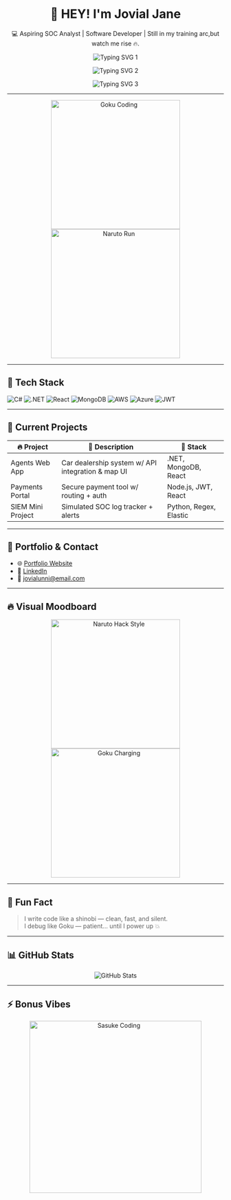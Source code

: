 <h1 align="center">👋 HEY! I'm Jovial Jane</h1>
<p align="center">
  💻 Aspiring SOC Analyst | Software Developer | Still in my training arc,but watch me rise 🔥.  
</p>

<p align="center">
  <img src="https://readme-typing-svg.herokuapp.com?font=Fira+Code&weight=500&size=22&duration=3000&pause=1000&color=F7931E&center=true&width=600&lines=Coding+like+a+Shinobi+⚔️" alt="Typing SVG 1" />
</p>
<p align="center">
  <img src="https://readme-typing-svg.herokuapp.com?font=Fira+Code&weight=500&size=22&duration=3000&pause=1000&color=F7931E&center=true&width=600&lines=Securing+systems+like+a+Super+Saiyan+🔒" alt="Typing SVG 2" />
</p>
<p align="center">
  <img src="https://readme-typing-svg.herokuapp.com?font=Fira+Code&weight=500&size=22&duration=3000&pause=1000&color=F7931E&center=true&width=600&lines=Deploying+with+.NET+%2B+Cloud+☁️🔥" alt="Typing SVG 3" />
</p>


---

<p align="center">
  <img src="https://media.giphy.com/media/l3vR85PnGsBwu1PFK/giphy.gif" width="300" alt="Goku Coding"/>
  <img src="https://media.giphy.com/media/11JTxkrmq4bGE0/giphy.gif" width="300" alt="Naruto Run"/>
</p>

---

## 🚀 Tech Stack

![C#](https://img.shields.io/badge/C%23-239120?style=for-the-badge&logo=c-sharp&logoColor=white)
![.NET](https://img.shields.io/badge/.NET-512BD4?style=for-the-badge&logo=dotnet&logoColor=white)
![React](https://img.shields.io/badge/React-20232A?style=for-the-badge&logo=react&logoColor=61DAFB)
![MongoDB](https://img.shields.io/badge/MongoDB-4EA94B?style=for-the-badge&logo=mongodb&logoColor=white)
![AWS](https://img.shields.io/badge/AWS-FF9900?style=for-the-badge&logo=amazonaws&logoColor=white)
![Azure](https://img.shields.io/badge/Azure-0078D4?style=for-the-badge&logo=azure-devops&logoColor=white)
![JWT](https://img.shields.io/badge/JWT-000000?style=for-the-badge&logo=jsonwebtokens&logoColor=white)

---

## 🧠 Current Projects

| 🔥 Project | 💬 Description | 🧰 Stack |
|-----------|----------------|---------|
| Agents Web App | Car dealership system w/ API integration & map UI | .NET, MongoDB, React |
| Payments Portal | Secure payment tool w/ routing + auth | Node.js, JWT, React |
| SIEM Mini Project | Simulated SOC log tracker + alerts | Python, Regex, Elastic |

---

## 💼 Portfolio & Contact

- 🌐 [Portfolio Website](https://jovialjaneportfolio.netlify.app/)
- 💼 [LinkedIn](https://www.linkedin.com/in/jovial-jane-4b1052251)
- 📧 jovialunni@email.com

---

## 🔥 Visual Moodboard

<p align="center">
  <img src="https://media.giphy.com/media/VbnUQpnihPSIgIXuZv/giphy.gif" width="300" alt="Naruto Hack Style"/>
  <img src="https://media.giphy.com/media/IThjAlJnD9WNO/giphy.gif" width="300" alt="Goku Charging"/>
</p>

---

## 🧩 Fun Fact

> I write code like a shinobi — clean, fast, and silent.  
> I debug like Goku — patient… until I power up 💥

---

## 📊 GitHub Stats

<p align="center">
  <img src="https://github-readme-stats.vercel.app/api?username=JoviJ101&show_icons=true&theme=radical" alt="GitHub Stats"/>
</p>

---

## ⚡ Bonus Vibes

<p align="center">
  <img src="https://media.giphy.com/media/yoJC2A59OCZHs1LXvW/giphy.gif" width="400" alt="Sasuke Coding"/>
</p>
